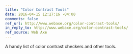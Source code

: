 ```yaml
---
title: "Color Contrast Tools"
date: 2016-04-15 12:27:16 -04:00
comments: false
ref_url: http://www.webaxe.org/color-contrast-tools/
in_reply_to: http://www.webaxe.org/color-contrast-tools/
ref_source: Web Axe
---
```


A handy list of color contrast checkers and other tools.